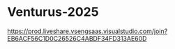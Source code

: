# Venturus-2025
https://prod.liveshare.vsengsaas.visualstudio.com/join?EB6ACF56C1D0C26526C4ABDF34FD313AE60D
